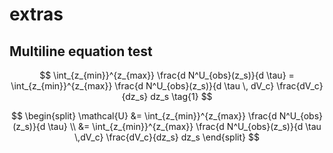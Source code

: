 # extras

## Multiline equation test

$$ \int_{z_{min}}^{z_{max}} \frac{d N^U_{obs}(z_s)}{d \tau} = \int_{z_{min}}^{z_{max}} \frac{d N^U_{obs}(z_s)}{d \tau \, dV_c} \frac{dV_c}{dz_s} dz_s \tag{1} $$

$$ \begin{split} 
\mathcal{U} &= \int_{z_{min}}^{z_{max}} \frac{d N^U_{obs}(z_s)}{d \tau} \\
&= \int_{z_{min}}^{z_{max}} \frac{d N^U_{obs}(z_s)}{d \tau \,dV_c} \frac{dV_c}{dz_s} dz_s 
\end{split} $$  




